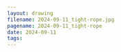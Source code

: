 ```yaml
---
layout: drawing
filename: 2024-09-11_tight-rope.jpg
pagename: 2024-09-11_tight-rope
date: 2024-09-11
tags:
---
```

